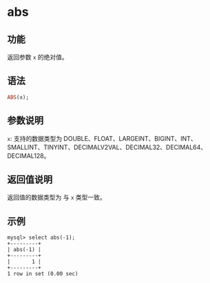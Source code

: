 # abs

## 功能

返回参数 `x` 的绝对值。

## 语法

```Haskell
ABS(x);
```

## 参数说明

`x`: 支持的数据类型为 DOUBLE、FLOAT、LARGEINT、BIGINT、INT、SMALLINT、TINYINT、DECIMALV2VAL、DECIMAL32、DECIMAL64、DECIMAL128。

## 返回值说明

返回值的数据类型为 与 `x` 类型一致。

## 示例

```Plain Text
mysql> select abs(-1);
+---------+
| abs(-1) |
+---------+
|       1 |
+---------+
1 row in set (0.00 sec)
```
